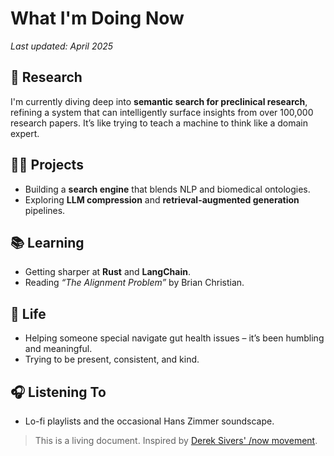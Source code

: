# What I'm Doing Now

_Last updated: April 2025_

## 🧠 Research

I'm currently diving deep into **semantic search for preclinical research**, refining a system that can intelligently surface insights from over 100,000 research papers. It’s like trying to teach a machine to think like a domain expert.

## 👨‍💻 Projects

- Building a **search engine** that blends NLP and biomedical ontologies.
- Exploring **LLM compression** and **retrieval-augmented generation** pipelines.

## 📚 Learning

- Getting sharper at **Rust** and **LangChain**.
- Reading _“The Alignment Problem”_ by Brian Christian.

## 💙 Life

- Helping someone special navigate gut health issues – it’s been humbling and meaningful.
- Trying to be present, consistent, and kind.

## 🎧 Listening To

- Lo-fi playlists and the occasional Hans Zimmer soundscape.

> This is a living document. Inspired by [Derek Sivers' /now movement](https://nownownow.com/about).
